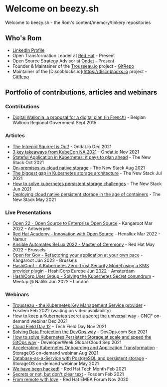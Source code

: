 # Welcome on beezy.sh 

Welcome to beezy.sh - the Rom's content/memory/tinkery repositories

## Who's Rom
* [LinkedIn Profile](https://www.linkedin.com/in/rvandepoel/)
* Open Transformation Leader at [Red Hat](https://www.redhat.com/en) - Present
* Open Source Strategy Advisor at [Ondat](https://ondat.io) - Present
* Founder & Maintainer of the [Trousseau.io](https://trousseau.io) project - [GitRepo](https://github.com/ondat/trousseau)
* Maintainer of the [Discoblocks.io](https://discoblocks.io project - [GitRepo](https://github.com/ondat/discoblocks)

## Portfolio of contributions, articles and webinars
### Contributions
* [Digital Wallonia, a proposal for a digital plan (in French)](https://content.digitalwallonia.be/post/20180322085717/Plan-du-Num%C3%A9rique_Rapport-du-Conseil-du-Num%C3%A9rique_VF.pdf) - Belgian Walloon Regional Government Sept 2015

### Articles
* [The Intrepid Squirrel is Out!](https://www.ondat.io/blog/the-intrepid-squirrel-is-out) - Ondat.io Dec 2021
* [3 key takeaways from KubeCon NA 2021](https://www.ondat.io/blog/top-3-key-takeaway-from-kubecon-na-2021) - Ondat.io Nov 2021
* [Stateful Application in Kubernetes: it pays to plan ahead](https://thenewstack.io/why-plan-stateful-application-storage/) - The New Stack Oct 2021
* [On-premises vs cloud native storage](https://thenewstack.io/on-premises-vs-cloud-native-storage/) - The New Stack Aug 2021
* [The biggest gap in Kubernetes storage architecture](https://thenewstack.io/whats-the-biggest-gap-in-kubernetes-storage-architecture/) - The New Stack Jul 2021
* [How to solve kubernetes persistent storage challenges](https://thenewstack.io/how-to-solve-kubernetes-persistent-storage-challenges/) - The New Stack Jun 2021
* [Deploying cloud native persistent storage in the age of containers](https://thenewstack.io/deploying-cloud-native-persistent-storage-in-the-age-of-containers/) - The New Stack May 2021

### Live Presentations
* [Open 22 - Open Source to Enterprise Open Source](https://kangaroot.net/events/open22) - Kangaroot Mar 2022 - Antwerpen
* [Red Hat Academy - Innovation with Open Source](https://www.redhat.com/en/events/red-hat-academy-session-belgium) - Henallux Mar 2022 - Namur
* [Ansible Automates BeLux 2022 - Master of Ceremony](https://events.redhat.com/profile/form/index.cfm?PKformID=0x540285abcd#agenda) - Red Hat May 2022 - Brussels
* [Open for Gov - Refactoring your application at your own pace](https://kangaroot.net/events/open-gov) - Kangaroot Jun 2022 - Brussels
* [HashiConf - A Kubernetes Zero-Trust Security Model using a KMS provider plugin](https://hashiconf-europe-2022.sessionize.com/session/328785) - HashiCorp Europe Jun 2022 - Amsterdam
* [HashiCorp User Group - Solving the Kubernetes Secret conundrum](https://www.meetup.com/London-HashiCorp-User-Group/events/285864430/) - Meetup @ Natilik  Jun 2022 - London

### Webinars
* [Trousseau - the Kubernetes Key Management Service provider](https://fosdem.org/2022/schedule/event/security_trousseau/) - Fosdem Feb 2022 (waiting on video availability)
* [How to keep a Kubernetes secret a secret the universal way](https://www.youtube.com/watch?v=c2yMlNvhf5U&t) - CNCF on-demand webinar Dec 2021
* [Cloud Field Day 12](https://techfieldday.com/appearance/ondat-presents-at-cloud-field-day-12/) - Tech Field Day Nov 2021
* [Solving Data Protection the DevOps way](https://webinars.devops.com/solving-data-protection-the-devops-way) - DevOps.com Sep 2021
* [How to solve Kubernetes Persistent Storage at scale and speed the GitOps way](https://emamo.com/event/developerweek-global-cloud-2021/r/speaker/romuald-vandepoel) - DeveloperWeek Global Cloud Sep 2021
* [Accelerating Kubernetes Onboarding and Application Transformation](https://info.ondat.io/accelerating-kubernetes-onboarding-and-application-transformation-on-demand) - StorageOS on-demand webinar Aug 2021
* [Database-as-a-Service with PostgreSQL and persistent storage](https://info.ondat.io/on-demand-webinar-database-as-a-service-with-postgresql-and-persistent-storage-download) - StorageOS on-demand webinar May 2021
* [We have been hacked!](https://www.youtube.com/watch?v=NhleEdvAI_Y) - Red Hat Tech Month Feb 2021
* [Secrets or not, but don't clear text](https://archive.fosdem.org/2021/schedule/event/kubernetes_secret_management/) - Fosdem Feb 2021
* [From remote with love](https://www.redhat.com/en/forums/emea/benelux-track) - Red Hat EMEA Forum Nov 2020